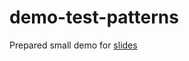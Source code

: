 demo-test-patterns
==================

Prepared small demo for [slides](https://docs.google.com/presentation/d/1y9pb7iG5Ti32h_aYuJSuWx9sJD0OzVyJiviOAFCrPlE/edit?usp=sharing)